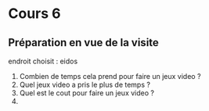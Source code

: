 # Cours 6
## Préparation en vue de la visite
endroit choisit : eidos

1) Combien de temps cela prend pour faire un jeux video ?
2) Quel jeux video a pris le plus de temps ?
3) Quel est le cout pour faire un jeux video ?
4) 
